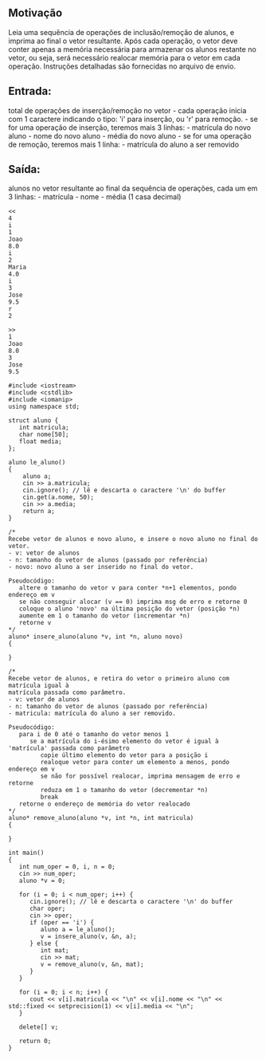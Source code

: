 ## Motivação
Leia uma sequência de operações de inclusão/remoção de alunos, e imprima ao final o vetor resultante. Após cada operação, o vetor deve conter apenas a memória necessária para armazenar os alunos restante no vetor, ou seja, será necessário realocar memória para o vetor em cada operação. Instruções detalhadas são fornecidas no arquivo de envio.

## Entrada:
total de operações de inserção/remoção no vetor - cada operação inicia com 1 caractere indicando o tipo: 'i' para inserção, ou 'r' para remoção. - se for uma operação de inserção, teremos mais 3 linhas: - matrícula do novo aluno - nome do novo aluno - média do novo aluno - se for uma operação de remoção, teremos mais 1 linha: - matrícula do aluno a ser removido

## Saída:
alunos no vetor resultante ao final da sequência de operações, cada um em 3 linhas: - matrícula - nome - média (1 casa decimal)

```
<<
4
i
1
Joao
8.0
i
2
Maria
4.0
i
3
Jose
9.5
r
2

>>
1
Joao
8.0
3
Jose
9.5
```
```
#include <iostream>
#include <cstdlib>
#include <iomanip>
using namespace std;

struct aluno {
   int matricula;
   char nome[50];
   float media;
};

aluno le_aluno()
{
    aluno a;
    cin >> a.matricula;
    cin.ignore(); // lê e descarta o caractere '\n' do buffer 
    cin.get(a.nome, 50);
    cin >> a.media;
    return a;
}

/* 
Recebe vetor de alunos e novo aluno, e insere o novo aluno no final do vetor.
- v: vetor de alunos
- n: tamanho do vetor de alunos (passado por referência)
- novo: novo aluno a ser inserido no final do vetor.

Pseudocódigo:
   altere o tamanho do vetor v para conter *n+1 elementos, pondo endereço em v
   se não conseguir alocar (v == 0) imprima msg de erro e retorne 0
   coloque o aluno 'novo' na última posição do vetor (posição *n)
   aumente em 1 o tamanho do vetor (incrementar *n)
   retorne v
*/
aluno* insere_aluno(aluno *v, int *n, aluno novo)
{

}

/*
Recebe vetor de alunos, e retira do vetor o primeiro aluno com matrícula igual à
matrícula passada como parâmetro.
- v: vetor de alunos
- n: tamanho do vetor de alunos (passado por referência)
- matricula: matrícula do aluno a ser removido.

Pseudocódigo:
   para i de 0 até o tamanho do vetor menos 1
      se a matrícula do i-ésimo elemento do vetor é igual à 'matrícula' passada como parâmetro
         copie último elemento do vetor para a posição i
         realoque vetor para conter um elemento a menos, pondo endereço em v
         se não for possível realocar, imprima mensagem de erro e retorne
         reduza em 1 o tamanho do vetor (decrementar *n)
         break
   retorne o endereço de memória do vetor realocado
*/
aluno* remove_aluno(aluno *v, int *n, int matricula)
{

}

int main()
{
   int num_oper = 0, i, n = 0;
   cin >> num_oper;
   aluno *v = 0;

   for (i = 0; i < num_oper; i++) {
      cin.ignore(); // lê e descarta o caractere '\n' do buffer 
      char oper;
      cin >> oper;
      if (oper == 'i') {
         aluno a = le_aluno();
         v = insere_aluno(v, &n, a);
      } else {
         int mat;
         cin >> mat;
         v = remove_aluno(v, &n, mat);
      }
   }

   for (i = 0; i < n; i++) {
      cout << v[i].matricula << "\n" << v[i].nome << "\n" << std::fixed << setprecision(1) << v[i].media << "\n";
   }
   
   delete[] v;
   
   return 0;
}
```
